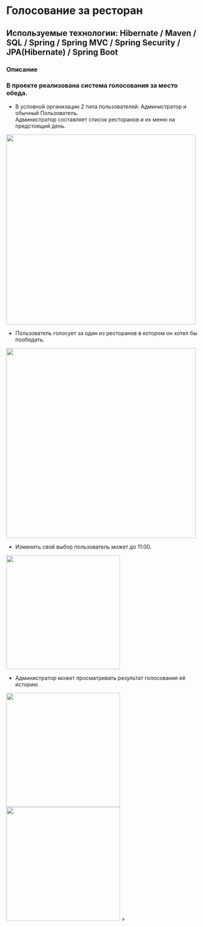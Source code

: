 # Голосование за ресторан

## Используемые технологии: Hibernate / Maven / SQL / Spring / Spring MVC / Spring Security / JPA(Hibernate) / Spring Boot
### Описание
### В проекте реализована система голосования за место обеда.

* В условной организации 2 типа пользователей: Администратор и обычный Пользователь.  
Администратор составляет список ресторанов и их меню на предстоящий день.  
<img src="https://user-images.githubusercontent.com/71580397/117102556-02477500-ad92-11eb-89f0-1879b4399da5.png" width="500">  

* Пользователь голосует за один из ресторанов в котором он хотел бы пообедать.   
<img src="https://user-images.githubusercontent.com/71580397/117102675-3e7ad580-ad92-11eb-83cb-5ccdac2f6a0b.png" width="500">   

* Изменить свой выбор пользователь может до 11:00.  
 <img src="https://user-images.githubusercontent.com/71580397/117102699-50f50f00-ad92-11eb-8ba7-d93edaa6f4fb.png" width="300">   
  
  
* Администратор может просматривать результат голосования её историю  
 <img src="https://user-images.githubusercontent.com/71580397/117099649-205da700-ad8b-11eb-9955-6078feaf354d.png" width="300">   
 <img src="https://user-images.githubusercontent.com/71580397/117103142-3707fc00-ad93-11eb-8478-245b3b4fddfa.png" width="300">   >   
